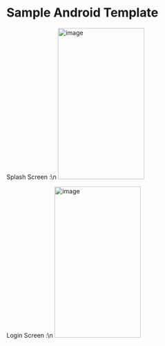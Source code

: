 # Sample Android Template

Splash Screen :\n
<img alt="image" height="350" src="https://user-images.githubusercontent.com/15859954/233366925-67c9e5c5-1021-43d1-8e65-0b8453b96e4f.png" width="200"/>


Login Screen :\n
<img alt="image" height="350" src="https://user-images.githubusercontent.com/15859954/233366755-e1d477a7-5892-47af-9cb1-e4ddd6b25781.png" width="200"/>
